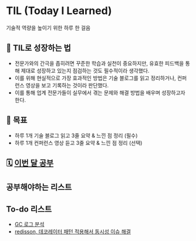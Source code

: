 # TIL (Today I Learned)
기술적 역량을 높이기 위한 하루 한 걸음

## 📌 TIL로 성장하는 법
- 전문가와의 간극을 좁히려면 꾸준한 학습과 실천이 중요하지만, 유효한 피드백을 통해 제대로 성장하고 있는지 점검하는 것도 필수적이라 생각했다.
- 이를 위해 현실적으로 가장 효과적인 방법은 기술 블로그를 읽고 정리하거나, 컨퍼런스 영상을 보고 기록하는 것이라 판단했다.
- 이를 통해 업계 전문가들이 실무에서 겪는 문제와 해결 방법을 배우며 성장하고자 한다.

## 🎯 목표
- 하루 1개 기술 블로그 읽고 3줄 요약 & 느낀 점 정리 (필수)
- 하루 1개 컨퍼런스 영상 듣고 3줄 요약 & 느낀 점 정리 (선택)

## 🗓 [이번 달 공부](2025/03)

## 공부해야하는 리스트

## To-do 리스트
- [GC 로그 분석](2025/03/2025-03-11.md)
- [redisson, 데코레이터 패턴 적용해서 동시성 이슈 해결](2025/03/2025-03-11.md)
